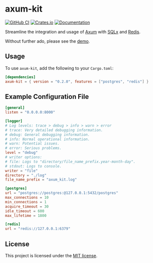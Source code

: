 # axum-kit

[![GitHub CI](https://github.com/4lkaid/axum-kit/actions/workflows/ci.yaml/badge.svg)](https://github.com/4lkaid/axum-kit/actions/workflows/ci.yaml)
[![Crates.io](https://img.shields.io/crates/v/axum-kit)](https://crates.io/crates/axum-kit)
[![Documentation](https://docs.rs/axum-kit/badge.svg)](https://docs.rs/axum-kit)

Streamline the integration and usage of [Axum](https://github.com/tokio-rs/axum) with [SQLx](https://github.com/launchbadge/sqlx) and [Redis](https://github.com/redis-rs/redis-rs).

Without further ado, please see the [demo](examples/demo.rs).

## Usage

To use `axum-kit`, add the following to your `Cargo.toml`:

```toml
[dependencies]
axum-kit = { version = "0.2.0", features = ["postgres", "redis"] }
```

## Example Configuration File

```toml
[general]
listen = "0.0.0.0:8000"

[logger]
# Log levels: trace > debug > info > warn > error
# trace: Very detailed debugging information.
# debug: General debugging information.
# info: Normal operational information.
# warn: Potential issues.
# error: Serious problems.
level = "debug"
# writer options:
# file: Logs to "directory/file_name_prefix.year-month-day".
# stdout: Logs to console.
writer = "file"
directory = "./log"
file_name_prefix = "axum_kit.log"

[postgres]
url = "postgres://postgres:@127.0.0.1:5432/postgres"
max_connections = 10
min_connections = 1
acquire_timeout = 30
idle_timeout = 600
max_lifetime = 1800

[redis]
url = "redis://127.0.0.1:6379"

```

## License

This project is licensed under the [MIT license](LICENSE).
